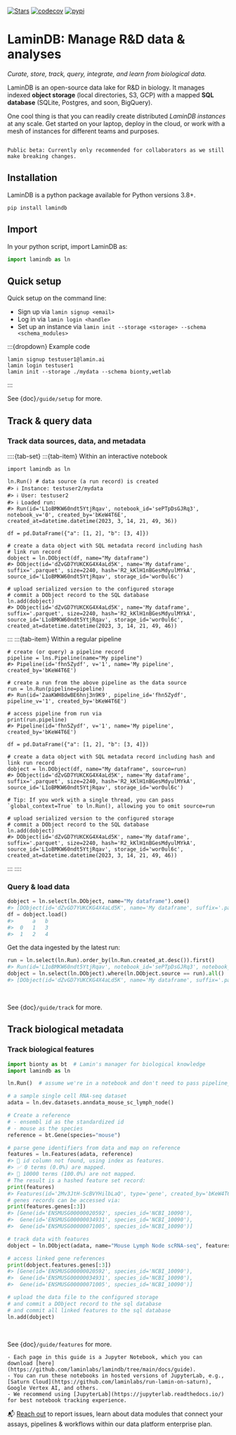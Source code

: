 [![Stars](https://img.shields.io/github/stars/laminlabs/lamindb?logo=GitHub&color=yellow)](https://github.com/laminlabs/lamindb)
[![codecov](https://codecov.io/gh/laminlabs/lamindb/branch/main/graph/badge.svg?token=VKMRJ7OWR3)](https://codecov.io/gh/laminlabs/lamindb)
[![pypi](https://img.shields.io/pypi/v/lamindb?color=blue&label=pypi%20package)](https://pypi.org/project/lamindb)

# LaminDB: Manage R&D data & analyses

_Curate, store, track, query, integrate, and learn from biological data._

LaminDB is an open-source data lake for R&D in biology. It manages indexed **object storage** (local directories, S3, GCP) with a mapped **SQL database** (SQLite, Postgres, and soon, BigQuery).

One cool thing is that you can readily create distributed _LaminDB instances_ at any scale. Get started on your laptop, deploy in the cloud, or work with a mesh of instances for different teams and purposes.

```{warning}

Public beta: Currently only recommended for collaborators as we still make breaking changes.

```

## Installation

LaminDB is a python package available for Python versions 3.8+.

```shell
pip install lamindb
```

## Import

In your python script, import LaminDB as:

```python
import lamindb as ln
```

## Quick setup

Quick setup on the command line:

- Sign up via `lamin signup <email>`
- Log in via `lamin login <handle>`
- Set up an instance via `lamin init --storage <storage> --schema <schema_modules>`

:::{dropdown} Example code

```shell
lamin signup testuser1@lamin.ai
lamin login testuser1
lamin init --storage ./mydata --schema bionty,wetlab
```

:::

See {doc}`/guide/setup` for more.

## Track & query data

### Track data sources, data, and metadata

::::{tab-set}
:::{tab-item} Within an interactive notebook

```{code-block} python
import lamindb as ln

ln.Run() # data source (a run record) is created
#> ℹ️ Instance: testuser2/mydata
#> ℹ️ User: testuser2
#> ℹ️ Loaded run:
#> Run(id='L1oBMKW60ndt5YtjRqav', notebook_id='sePTpDsGJRq3', notebook_v='0', created_by='bKeW4T6E', created_at=datetime.datetime(2023, 3, 14, 21, 49, 36))

df = pd.DataFrame({"a": [1, 2], "b": [3, 4]})

# create a data object with SQL metadata record including hash
# link run record
dobject = ln.DObject(df, name="My dataframe")
#> DObject(id='dZvGD7YUKCKG4X4aLd5K', name='My dataframe', suffix='.parquet', size=2240, hash='R2_kKlH1nBGesMdyulMYkA', source_id='L1oBMKW60ndt5YtjRqav', storage_id='wor0ul6c')

# upload serialized version to the configured storage
# commit a DObject record to the SQL database
ln.add(dobject)
#> DObject(id='dZvGD7YUKCKG4X4aLd5K', name='My dataframe', suffix='.parquet', size=2240, hash='R2_kKlH1nBGesMdyulMYkA', source_id='L1oBMKW60ndt5YtjRqav', storage_id='wor0ul6c', created_at=datetime.datetime(2023, 3, 14, 21, 49, 46))
```

:::
:::{tab-item} Within a regular pipeline

```{code-block} python
# create (or query) a pipeline record
pipeline = lns.Pipeline(name="My pipeline")
#> Pipeline(id='fhn5Zydf', v='1', name='My pipeline', created_by='bKeW4T6E')

# create a run from the above pipeline as the data source
run = ln.Run(pipeline=pipeline)
#> Run(id='2aaKWH8dwBE6hnj3n9K9', pipeline_id='fhn5Zydf', pipeline_v='1', created_by='bKeW4T6E')

# access pipeline from run via
print(run.pipeline)
#> Pipeline(id='fhn5Zydf', v='1', name='My pipeline', created_by='bKeW4T6E')

df = pd.DataFrame({"a": [1, 2], "b": [3, 4]})

# create a data object with SQL metadata record including hash and link run record
dobject = ln.DObject(df, name="My dataframe", source=run)
#> DObject(id='dZvGD7YUKCKG4X4aLd5K', name='My dataframe', suffix='.parquet', size=2240, hash='R2_kKlH1nBGesMdyulMYkA', source_id='L1oBMKW60ndt5YtjRqav', storage_id='wor0ul6c')

# Tip: If you work with a single thread, you can pass `global_context=True` to ln.Run(), allowing you to omit source=run

# upload serialized version to the configured storage
# commit a DObject record to the SQL database
ln.add(dobject)
#> DObject(id='dZvGD7YUKCKG4X4aLd5K', name='My dataframe', suffix='.parquet', size=2240, hash='R2_kKlH1nBGesMdyulMYkA', source_id='L1oBMKW60ndt5YtjRqav', storage_id='wor0ul6c', created_at=datetime.datetime(2023, 3, 14, 21, 49, 46))
```

:::
::::

### Query & load data

```python
dobject = ln.select(ln.DObject, name="My dataframe").one()
#> [DObject(id='dZvGD7YUKCKG4X4aLd5K', name='My dataframe', suffix='.parquet', size=2240, hash='R2_kKlH1nBGesMdyulMYkA', source_id='L1oBMKW60ndt5YtjRqav', storage_id='wor0ul6c', created_at=datetime.datetime(2023, 3, 14, 21, 49, 46))]
df = dobject.load()
#>      a	b
#>  0	1	3
#>  1	2	4
```

Get the data ingested by the latest run:

```python
run = ln.select(ln.Run).order_by(ln.Run.created_at.desc()).first()
#> Run(id='L1oBMKW60ndt5YtjRqav', notebook_id='sePTpDsGJRq3', notebook_v='0', created_by='bKeW4T6E', created_at=datetime.datetime(2023, 3, 14, 21, 49, 36))
dobject = ln.select(ln.DObject).where(ln.DObject.source == run).all()
#> [DObject(id='dZvGD7YUKCKG4X4aLd5K', name='My dataframe', suffix='.parquet', size=2240, hash='R2_kKlH1nBGesMdyulMYkA', source_id='L1oBMKW60ndt5YtjRqav', storage_id='wor0ul6c', created_at=datetime.datetime(2023, 3, 14, 21, 49, 46))]
```

<br>

See {doc}`/guide/track` for more.

## Track biological metadata

### Track biological features

```python
import bionty as bt  # Lamin's manager for biological knowledge
import lamindb as ln

ln.Run()  # assume we're in a notebook and don't need to pass pipeline_name

# a sample single cell RNA-seq dataset
adata = ln.dev.datasets.anndata_mouse_sc_lymph_node()

# Create a reference
# - ensembl id as the standardized id
# - mouse as the species
reference = bt.Gene(species="mouse")

# parse gene identifiers from data and map on reference
features = ln.Features(adata, reference)
#> 🔶 id column not found, using index as features.
#> ✅ 0 terms (0.0%) are mapped.
#> 🔶 10000 terms (100.0%) are not mapped.
# The result is a hashed feature set record:
print(features)
#> Features(id='2Mv3JtH-ScBVYHilbLaQ', type='gene', created_by='bKeW4T6E')
# genes records can be accessed via:
print(features.genes[:3])
#> [Gene(id='ENSMUSG00000020592', species_id='NCBI_10090'),
#>  Gene(id='ENSMUSG00000034931', species_id='NCBI_10090'),
#>  Gene(id='ENSMUSG00000071005', species_id='NCBI_10090')]

# track data with features
dobject = ln.DObject(adata, name="Mouse Lymph Node scRNA-seq", features=features)

# access linked gene references
print(dobject.features.genes[:3])
#> [Gene(id='ENSMUSG00000020592', species_id='NCBI_10090'),
#>  Gene(id='ENSMUSG00000034931', species_id='NCBI_10090'),
#>  Gene(id='ENSMUSG00000071005', species_id='NCBI_10090')]

# upload the data file to the configured storage
# and commit a DObject record to the sql database
# and commit all linked features to the sql database
ln.add(dobject)
```

<br>

See {doc}`/guide/features` for more.

```{tip}
- Each page in this guide is a Jupyter Notebook, which you can download [here](https://github.com/laminlabs/lamindb/tree/main/docs/guide).
- You can run these notebooks in hosted versions of JupyterLab, e.g., [Saturn Cloud](https://github.com/laminlabs/run-lamin-on-saturn), Google Vertex AI, and others.
- We recommend using [JupyterLab](https://jupyterlab.readthedocs.io/) for best notebook tracking experience.
```

📬 [Reach out](https://lamin.ai/contact) to report issues, learn about data modules that connect your assays, pipelines & workflows within our data platform enterprise plan.
